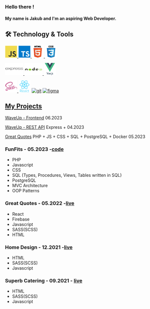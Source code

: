 ### Hello there !
#### My name is Jakub and I'm an aspiring Web Developer.


## 🛠️ Technology & Tools
<p align="left"> <a href="https://developer.mozilla.org/en-US/docs/Web/JavaScript" target="_blank" rel="noreferrer"> <img src="https://raw.githubusercontent.com/devicons/devicon/master/icons/javascript/javascript-original.svg" alt="javascript" width="40" height="40"/> </a> <a href="https://www.typescriptlang.org/" target="_blank" rel="noreferrer"> <img src="https://raw.githubusercontent.com/devicons/devicon/master/icons/typescript/typescript-original.svg" alt="typescript" width="40" height="40"/> </a>  <a href="https://www.w3.org/html/" target="_blank" rel="noreferrer"> <img src="https://raw.githubusercontent.com/devicons/devicon/master/icons/html5/html5-original-wordmark.svg" alt="html5" width="40" height="40"/> </a> <a href="https://www.w3schools.com/css/" target="_blank" rel="noreferrer"> <img src="https://raw.githubusercontent.com/devicons/devicon/master/icons/css3/css3-original-wordmark.svg" alt="css3" width="40" height="40"/> </a> </p>
 <p> </a> <a href="https://expressjs.com" target="_blank" rel="noreferrer"> <img src="https://raw.githubusercontent.com/devicons/devicon/master/icons/express/express-original-wordmark.svg" alt="express" width="60" height="40"/> </a> 
 <a href="https://nodejs.org" target="_blank" rel="noreferrer"> <img src="https://raw.githubusercontent.com/devicons/devicon/master/icons/nodejs/nodejs-original-wordmark.svg" alt="nodejs" width="60" height="40"/> </a> </a> <a href="https://vuejs.org/" target="_blank" rel="noreferrer"> <img src="https://raw.githubusercontent.com/devicons/devicon/master/icons/vuejs/vuejs-original-wordmark.svg" alt="vuejs" width="40" height="40"/> </a></p>


<p align="left">  <a href="https://sass-lang.com" target="_blank" rel="noreferrer"> <img src="https://raw.githubusercontent.com/devicons/devicon/master/icons/sass/sass-original.svg" alt="sass" width="40" height="40"/> </a> <a href="https://reactjs.org/" target="_blank" rel="noreferrer"> <img src="https://raw.githubusercontent.com/devicons/devicon/master/icons/react/react-original-wordmark.svg" alt="react" width="40" height="40"/></a> <a href="https://git-scm.com/" target="_blank" rel="noreferrer"> <img src="https://www.vectorlogo.zone/logos/git-scm/git-scm-icon.svg" alt="git" width="40" height="40"/></a> <a href="https://www.figma.com/" target="_blank" rel="noreferrer"> <img src="https://www.vectorlogo.zone/logos/figma/figma-icon.svg" alt="figma" width="40" height="40"/> </p> 



<!-- ###  Full Stack - Express + REACT
 - [WaveUp - REST API]( https://github.com/JBR-Sapeta/Express--JS--WaveUp--REST-API) 04.2023   
 - WaveUp - Frontend - In Progress -->

## My Projects 
[WaveUp - Frontend]( https://github.com/JBR-Sapeta/Express--JS--WaveUp--REST-API) 06.2023   
 
[WaveUp - REST API]( https://github.com/JBR-Sapeta/Express--JS--WaveUp--REST-API) Express +  04.2023   
 
[Great Quotes](https://greatequotes.netlify.app/) PHP + JS + CSS + SQL + PostgreSQL + Docker 05.2023   


### FunFits - 05.2023 -[code](https://github.com/JBR-Sapeta/PHP-FunFits)
- PHP
- Javascript
- CSS
- SQL (Types, Procedures, Views, Tables written in SQL)
- PostgreSQL
- MVC Architecture
- OOP Patterns

 
### Great Quotes - 05.2022 -[live](https://homedesign-js.netlify.app/)
- React
- Firebase
- Javascript
- SASS(SCSS)
- HTML
 
 
### Home Design - 12.2021 -[live](https://homedesign-js.netlify.app/) 
- HTML
- SASS(SCSS)
- Javascript

 
### Superb Catering - 09.2021 - [live](https://superbcatering.netlify.app/) 
- HTML
- SASS(SCSS)
- Javascript



<!---
JBR-Sapeta/JBR-Sapeta is a ✨ special ✨ repository because its `README.md` (this file) appears on your GitHub profile.
You can click the Preview link to take a look at your changes.
--->
